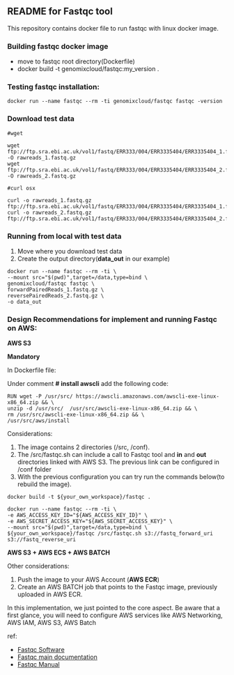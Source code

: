 ## README for Fastqc tool ##

This repository contains docker file to run fastqc with linux docker image.

### Building fastqc docker image

* move to fastqc root directory(Dockerfile)
* docker build -t genomixcloud/fastqc:my_version .

### Testing fastqc installation:

```shell
docker run --name fastqc --rm -ti genomixcloud/fastqc fastqc -version
```

### Download test data 

```shell
#wget 

wget ftp://ftp.sra.ebi.ac.uk/vol1/fastq/ERR333/004/ERR3335404/ERR3335404_1.fastq.gz -O rawreads_1.fastq.gz
wget ftp://ftp.sra.ebi.ac.uk/vol1/fastq/ERR333/004/ERR3335404/ERR3335404_2.fastq.gz -O rawreads_2.fastq.gz 
```

```shell
#curl osx

curl -o rawreads_1.fastq.gz ftp://ftp.sra.ebi.ac.uk/vol1/fastq/ERR333/004/ERR3335404/ERR3335404_1.fastq.gz 
curl -o rawreads_2.fastq.gz ftp://ftp.sra.ebi.ac.uk/vol1/fastq/ERR333/004/ERR3335404/ERR3335404_2.fastq.gz 
```

### Running from local with test data 

1. Move where you download test data  
2. Create the output directory(**data_out** in our example) 

```shell
docker run --name fastqc --rm -ti \
--mount src="$(pwd)",target=/data,type=bind \
genomixcloud/fastqc fastqc \
forwardPairedReads_1.fastq.gz \
reversePairedReads_2.fastq.gz \
-o data_out
```

### Design Recommendations for implement and running Fastqc on AWS:

**AWS S3**

**Mandatory**

In Dockerfile file:

Under comment **# install awscli** add the following code:

```shell
RUN wget -P /usr/src/ https://awscli.amazonaws.com/awscli-exe-linux-x86_64.zip && \
unzip -d /usr/src/  /usr/src/awscli-exe-linux-x86_64.zip && \
rm /usr/src/awscli-exe-linux-x86_64.zip && \
/usr/src/aws/install
```

Considerations:

1. The image contains 2 directories (/src, /conf).
2. The /src/fastqc.sh can include a call to Fastqc tool and **in** and **out** directories linked with AWS S3. The previous link can be configured in /conf folder
3. With the previous configuration you can try run the commands below(to rebuild the image).

```shell 
docker build -t ${your_own_workspace}/fastqc .
```

```shell
docker run --name fastqc --rm -ti \
-e AWS_ACCESS_KEY_ID="${AWS_ACCESS_KEY_ID}" \
-e AWS_SECRET_ACCESS_KEY="${AWS_SECRET_ACCESS_KEY}" \
--mount src="$(pwd)",target=/data,type=bind \
${your_own_workspace}/fastqc /src/fastqc.sh s3://fastq_forward_uri s3://fastq_reverse_uri
```

**AWS S3 + AWS ECS + AWS BATCH**

Other considerations: 

1. Push the image to your AWS Account (**AWS ECR**) 
2. Create an AWS BATCH job that points to the Fastqc image, previously uploaded in AWS ECR. 

In this implementation, we just pointed to the core aspect. Be aware that a first glance, you will need to configure AWS services like AWS Networking, AWS IAM, AWS S3, AWS Batch  

ref:
* [Fastqc Software](https://raw.githubusercontent.com/s-andrews/FastQC/master/INSTALL.txt)
* [Fastqc main documentation](https://www.bioinformatics.babraham.ac.uk/projects/fastqc/)
* [Fastqc Manual](https://www.bioinformatics.babraham.ac.uk/projects/fastqc/Help/) 